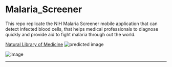 # Malaria_Screener
 This repo replicate the NIH Malaria Screener mobile application that can detect infected blood cells, that helps medical professionals to diagnose quickly and provide aid to fight malaria through out the world.
 
 [Natural Library of Medicine](https://lhncbc.nlm.nih.gov/LHC-research/LHC-projects/image-processing/malaria-screener.html)
 ![predicted image](https://user-images.githubusercontent.com/63104472/233652980-794e2424-1b26-4d9e-84c1-92230b250eaf.png)

 
![image](https://user-images.githubusercontent.com/63104472/233649646-e5e9c5f1-012d-46b9-a44e-5c8bbc8d0169.png)
<hr>
<br>
